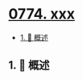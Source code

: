 # [0774. xxx](https://github.com/Tdahuyou/TNotes.leetcode/tree/main/notes/0774.%20xxx)

<!-- region:toc -->

- [1. 📝 概述](#1--概述)

<!-- endregion:toc -->

## 1. 📝 概述
